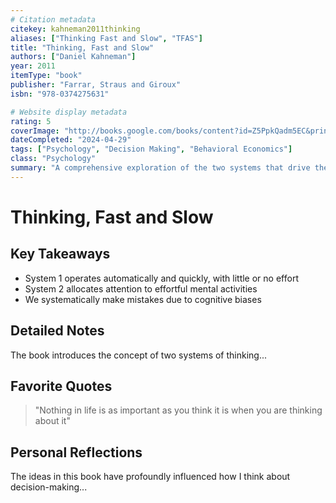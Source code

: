 ```yaml
---
# Citation metadata
citekey: kahneman2011thinking
aliases: ["Thinking Fast and Slow", "TFAS"]
title: "Thinking, Fast and Slow"
authors: ["Daniel Kahneman"]
year: 2011
itemType: "book"
publisher: "Farrar, Straus and Giroux"
isbn: "978-0374275631"

# Website display metadata
rating: 5
coverImage: "http://books.google.com/books/content?id=Z5PpkQadm5EC&printsec=frontcover&img=1&zoom=1&edge=curl&source=gbs_api"
dateCompleted: "2024-04-29"
tags: ["Psychology", "Decision Making", "Behavioral Economics"]
class: "Psychology"
summary: "A comprehensive exploration of the two systems that drive the way we think"
---
```


# Thinking, Fast and Slow

## Key Takeaways

- System 1 operates automatically and quickly, with little or no effort
- System 2 allocates attention to effortful mental activities
- We systematically make mistakes due to cognitive biases

## Detailed Notes

The book introduces the concept of two systems of thinking...

## Favorite Quotes

> "Nothing in life is as important as you think it is when you are thinking about it"

## Personal Reflections

The ideas in this book have profoundly influenced how I think about decision-making...